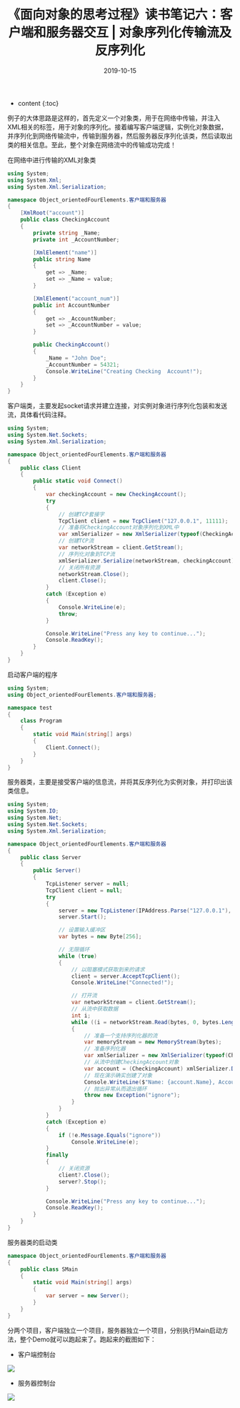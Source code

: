 ﻿---
layout: post
title: "《面向对象的思考过程》读书笔记六：客户端和服务器交互 | 对象序列化传输流及反序列化"
date: 2019-10-15
categories: 读书笔记
tags: 面向对象
excerpt: 这是我关于阅读《面向对象的思考过程》的读书笔记（第六篇），记录一个实际服务器和客户端网络连接的例子，并且涉及有对象序列化传输和反序列化的相关知识点。
mathjax: true
---

* content
{:toc}

例子的大体思路是这样的，首先定义一个对象类，用于在网络中传输，并注入XML相关的标签，用于对象的序列化。接着编写客户端逻辑，实例化对象数据，并序列化到网络传输流中，传输到服务器，然后服务器反序列化该类，然后读取出类的相关信息。至此，整个对象在网络流中的传输成功完成！

在网络中进行传输的XML对象类
```c#
using System;
using System.Xml;
using System.Xml.Serialization;

namespace Object_orientedFourElements.客户端和服务器
{
    [XmlRoot("account")]
    public class CheckingAccount
    {
        private string _Name;
        private int _AccountNumber;

        [XmlElement("name")]
        public string Name
        {
            get => _Name;
            set => _Name = value;
        }

        [XmlElement("account_num")]
        public int AccountNumber
        {
            get => _AccountNumber;
            set => _AccountNumber = value;
        }

        public CheckingAccount()
        {
            _Name = "John Doe";
            _AccountNumber = 54321;
            Console.WriteLine("Creating Checking  Account!");
        }
    }
}
```

客户端类，主要发起socket请求并建立连接，对实例对象进行序列化包装和发送流，具体看代码注释。
```c#
using System;
using System.Net.Sockets;
using System.Xml.Serialization;

namespace Object_orientedFourElements.客户端和服务器
{
    public class Client
    {
        public static void Connect()
        {
            var checkingAccount = new CheckingAccount();
            try
            {
                // 创建TCP套接字
                TcpClient client = new TcpClient("127.0.0.1", 11111);
                // 准备将CheckingAccount对象序列化到XML中
                var xmlSerializer = new XmlSerializer(typeof(CheckingAccount));
                // 创建TCP流
                var networkStream = client.GetStream();
                // 序列化对象到TCP流
                xmlSerializer.Serialize(networkStream, checkingAccount);
                // 关闭所有资源
                networkStream.Close();
                client.Close();
            }
            catch (Exception e)
            {
                Console.WriteLine(e);
                throw;
            }

            Console.WriteLine("Press any key to continue...");
            Console.ReadKey();
        }
    }
}
```

启动客户端的程序
```c#
using System;
using Object_orientedFourElements.客户端和服务器;

namespace test
{
    class Program
    {
        static void Main(string[] args)
        {
            Client.Connect();
        }
    }
}
```

服务器类，主要是接受客户端的信息流，并将其反序列化为实例对象，并打印出该类信息。
```c#
using System;
using System.IO;
using System.Net;
using System.Net.Sockets;
using System.Xml.Serialization;

namespace Object_orientedFourElements.客户端和服务器
{
    public class Server
    {
        public Server()
        {
            TcpListener server = null;
            TcpClient client = null;
            try
            {
                server = new TcpListener(IPAddress.Parse("127.0.0.1"), 11111);
                server.Start();

                // 设置输入缓冲区
                var bytes = new Byte[256];

                // 无限循环
                while (true)
                {
                    // 以阻塞模式获取到来的请求
                    client = server.AcceptTcpClient();
                    Console.WriteLine("Connected!");

                    // 打开流
                    var networkStream = client.GetStream();
                    // 从流中获取数据
                    int i;
                    while ((i = networkStream.Read(bytes, 0, bytes.Length)) != 0)
                    {
                        // 准备一个支持序列化器的流
                        var memoryStream = new MemoryStream(bytes);
                        // 准备序列化器
                        var xmlSerializer = new XmlSerializer(typeof(CheckingAccount));
                        // 从流中创建CheckingAccount对象
                        var account = (CheckingAccount) xmlSerializer.Deserialize(memoryStream);
                        // 现在演示确实创建了对象
                        Console.WriteLine($"Name: {account.Name}, Account Number: {account.AccountNumber}.");
                        // 抛出异常从而退出循环
                        throw new Exception("ignore");
                    }
                }
            }
            catch (Exception e)
            {
                if (!e.Message.Equals("ignore"))
                    Console.WriteLine(e);
            }
            finally
            {
                // 关闭资源
                client?.Close();
                server?.Stop();
            }

            Console.WriteLine("Press any key to continue...");
            Console.ReadKey();
        }
    }
}
```

服务器类的启动类
```c#
namespace Object_orientedFourElements.客户端和服务器
{
    public class SMain
    {
        static void Main(string[] args)
        {
            var server = new Server();
        }
    }
}
```

分两个项目，客户端独立一个项目，服务器独立一个项目，分别执行Main启动方法，整个Demo就可以跑起来了。跑起来的截图如下：

- 客户端控制台

![](https://longshilin.com/images/20191015152032.png)

- 服务器控制台

![](https://longshilin.com/images/20191015151948.png)

